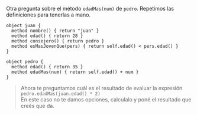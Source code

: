 Otra pregunta sobre el método `edadMas(num)` de `pedro`. Repetimos las definiciones para tenerlas a mano.

```wollok
object juan {
  method nombre() { return "juan" }
  method edad() { return 28 }
  method consejero() { return pedro }
  method esMasJovenQue(pers) { return self.edad() < pers.edad() }
}

object pedro {
  method edad() { return 35 }
  method edadMas(num) { return self.edad() + num }
}
```

> Ahora te preguntamos cuál es el resultado de evaluar la expresión <br/> `pedro.edadMas(juan.edad() * 2)` <br/> En este caso no te damos opciones, calculalo y poné el resultado que creés que da.